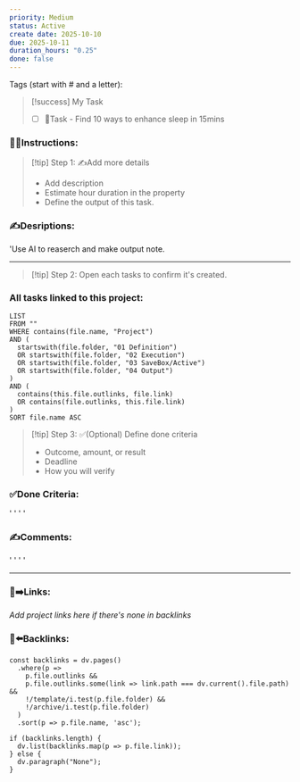 ```yaml
---
priority: Medium
status: Active
create date: 2025-10-10
due: 2025-10-11
duration_hours: "0.25"
done: false
---
```


Tags (start with # and a letter):

> [!success] My Task
> - [ ] 📌Task - Find 10 ways to enhance sleep in 15mins
>

### 👷‍♂️Instructions:
> [!tip] Step 1: ✍️Add more details
> - Add description
> - Estimate hour duration in the property
> - Define the output of this task.

### ✍️Desriptions:
'Use AI to reaserch and make output note.
___

> [!tip] Step 2: Open each tasks to confirm it's created.

### All tasks linked to this project:
~~~dataview
LIST
FROM ""
WHERE contains(file.name, "Project")
AND (
  startswith(file.folder, "01 Definition")
  OR startswith(file.folder, "02 Execution")
  OR startswith(file.folder, "03 SaveBox/Active")
  OR startswith(file.folder, "04 Output")
)
AND (
  contains(this.file.outlinks, file.link)
  OR contains(file.outlinks, this.file.link)
)
SORT file.name ASC
~~~

> [!tip] Step 3: ✅(Optional) Define done criteria  
> - Outcome, amount, or result  
> - Deadline  
> - How you will verify  

### ✅Done Criteria:
'
'
'
'
### ✍️Comments:
'
'
'
'
___

### 🔗➡️Links:
*Add project links here if there's none in backlinks*

### 🔗⬅️Backlinks:
~~~dataviewjs
const backlinks = dv.pages()
  .where(p =>
    p.file.outlinks &&
    p.file.outlinks.some(link => link.path === dv.current().file.path) &&
    !/template/i.test(p.file.folder) &&
    !/archive/i.test(p.file.folder)
  )
  .sort(p => p.file.name, 'asc');

if (backlinks.length) {
  dv.list(backlinks.map(p => p.file.link));
} else {
  dv.paragraph("None");
}
~~~

